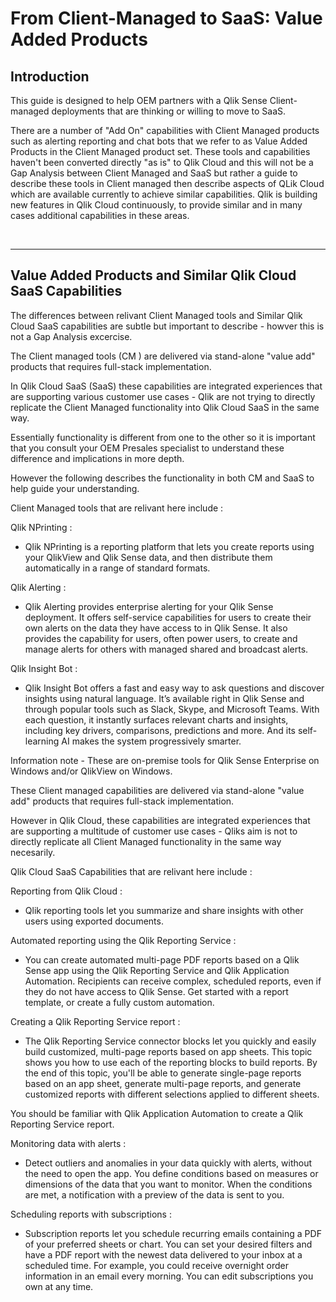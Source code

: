 # From Client-Managed to SaaS: **Value Added Products**

## Introduction
This guide is designed to help OEM partners with a Qlik Sense Client-managed deployments that are thinking or willing to move to SaaS.

There are a number of "Add On" capabilities with Client Managed products such as alerting reporting and chat bots that we refer to as Value Added Products in the Client  Managed product set. These tools and capabilities haven't been converted directly "as is" to Qlik Cloud and this will not be a Gap Analysis between Client Managed and SaaS but rather a guide to describe these tools in Client managed then describe aspects of QLik Cloud which are available currently to achieve similar capabilities. Qlik is building new features in Qlik Cloud continuously, to provide similar and in many cases additional capabilities in these areas.


&nbsp;
___
## Value Added Products and Similar Qlik Cloud SaaS Capabilities

The differences between relivant Client Managed tools and Similar Qlik Cloud SaaS capabilities are subtle but important to describe - howver this is not a Gap Analysis excercise.

The Client managed tools (CM ) are delivered via stand-alone "value add" products that requires full-stack implementation. 

In Qlik Cloud SaaS (SaaS) these capabilities are integrated experiences that are supporting various customer use cases - Qlik are not trying to directly replicate the Client Managed functionality into Qlik Cloud SaaS in the same way.

Essentially functionality is different from one to the other so it is important that you consult your OEM Presales specialist to understand these difference and implications in more depth.

However the following describes the functionality in both CM and SaaS to help guide your understanding.

Client Managed tools that are relivant here include :

Qlik NPrinting :

- Qlik NPrinting is a reporting platform that lets you create reports using your QlikView and Qlik Sense data, and then distribute them automatically in a range of standard formats.

Qlik Alerting :

- Qlik Alerting provides enterprise alerting for your Qlik Sense deployment. It offers self-service capabilities for users to create their own alerts on the data they have access to in Qlik Sense. It also provides the capability for users, often power users, to create and manage alerts for others with managed shared and broadcast alerts.

Qlik Insight Bot :

- Qlik Insight Bot offers a fast and easy way to ask questions and discover insights using natural language. It’s available right in Qlik Sense and through popular tools such as Slack, Skype, and Microsoft Teams. With each question, it instantly surfaces relevant charts and insights, including key drivers, comparisons, predictions and more. And its self-learning AI makes the system progressively smarter.

Information note - These are on-premise tools for Qlik Sense Enterprise on Windows and/or QlikView on Windows.


These Client managed capabilities are delivered via stand-alone "value add" products that requires full-stack implementation. 

However in Qlik Cloud, these capabilities are integrated experiences that are supporting a multitude of customer use cases - Qliks aim is not to directly replicate all Client Managed functionality in the same way necesarily.

Qlik Cloud SaaS Capabilities that are relivant here include :

Reporting from Qlik Cloud :

- Qlik reporting tools let you summarize and share insights with other users using exported documents.

Automated reporting using the Qlik Reporting Service :

- You can create automated multi-page PDF reports based on a Qlik Sense app using the Qlik Reporting Service and Qlik Application Automation. Recipients can receive complex, scheduled reports, even if they do not have access to Qlik Sense. Get started with a report template, or create a fully custom automation.

Creating a Qlik Reporting Service report :

- The Qlik Reporting Service connector blocks let you quickly and easily build customized, multi-page reports based on app sheets. This topic shows you how to use each of the reporting blocks to build reports. By the end of this topic, you'll be able to generate single-page reports based on an app sheet, generate multi-page reports, and generate customized reports with different selections applied to different sheets.

You should be familiar with Qlik Application Automation to create a Qlik Reporting Service report.

Monitoring data with alerts :

- Detect outliers and anomalies in your data quickly with alerts, without the need to open the app. You define conditions based on measures or dimensions of the data that you want to monitor. When the conditions are met, a notification with a preview of the data is sent to you.

Scheduling reports with subscriptions :

- Subscription reports let you schedule recurring emails containing a PDF of your preferred sheets or chart. You can set your desired filters and have a PDF report with the newest data delivered to your inbox at a scheduled time. For example, you could receive overnight order information in an email every morning. You can edit subscriptions you own at any time.









